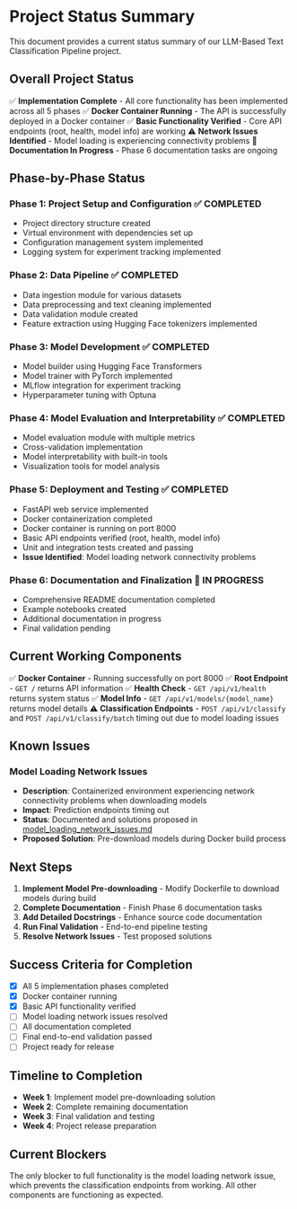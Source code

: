 # Project Status Summary

This document provides a current status summary of our LLM-Based Text Classification Pipeline project.

## Overall Project Status

✅ **Implementation Complete** - All core functionality has been implemented across all 5 phases
✅ **Docker Container Running** - The API is successfully deployed in a Docker container
✅ **Basic Functionality Verified** - Core API endpoints (root, health, model info) are working
⚠️ **Network Issues Identified** - Model loading is experiencing connectivity problems
🚧 **Documentation In Progress** - Phase 6 documentation tasks are ongoing

## Phase-by-Phase Status

### Phase 1: Project Setup and Configuration ✅ COMPLETED
- Project directory structure created
- Virtual environment with dependencies set up
- Configuration management system implemented
- Logging system for experiment tracking implemented

### Phase 2: Data Pipeline ✅ COMPLETED
- Data ingestion module for various datasets
- Data preprocessing and text cleaning implemented
- Data validation module created
- Feature extraction using Hugging Face tokenizers implemented

### Phase 3: Model Development ✅ COMPLETED
- Model builder using Hugging Face Transformers
- Model trainer with PyTorch implemented
- MLflow integration for experiment tracking
- Hyperparameter tuning with Optuna

### Phase 4: Model Evaluation and Interpretability ✅ COMPLETED
- Model evaluation module with multiple metrics
- Cross-validation implementation
- Model interpretability with built-in tools
- Visualization tools for model analysis

### Phase 5: Deployment and Testing ✅ COMPLETED
- FastAPI web service implemented
- Docker containerization completed
- Docker container is running on port 8000
- Basic API endpoints verified (root, health, model info)
- Unit and integration tests created and passing
- **Issue Identified**: Model loading network connectivity problems

### Phase 6: Documentation and Finalization 🚧 IN PROGRESS
- Comprehensive README documentation completed
- Example notebooks created
- Additional documentation in progress
- Final validation pending

## Current Working Components

✅ **Docker Container** - Running successfully on port 8000
✅ **Root Endpoint** - `GET /` returns API information
✅ **Health Check** - `GET /api/v1/health` returns system status
✅ **Model Info** - `GET /api/v1/models/{model_name}` returns model details
⚠️ **Classification Endpoints** - `POST /api/v1/classify` and `POST /api/v1/classify/batch` timing out due to model loading issues

## Known Issues

### Model Loading Network Issues
- **Description**: Containerized environment experiencing network connectivity problems when downloading models
- **Impact**: Prediction endpoints timing out
- **Status**: Documented and solutions proposed in [model_loading_network_issues.md](file:///Users/dong.zhang2/ai/ml_pipeline/docs/setup/model_loading_network_issues.md)
- **Proposed Solution**: Pre-download models during Docker build process

## Next Steps

1. **Implement Model Pre-downloading** - Modify Dockerfile to download models during build
2. **Complete Documentation** - Finish Phase 6 documentation tasks
3. **Add Detailed Docstrings** - Enhance source code documentation
4. **Run Final Validation** - End-to-end pipeline testing
5. **Resolve Network Issues** - Test proposed solutions

## Success Criteria for Completion

- [x] All 5 implementation phases completed
- [x] Docker container running
- [x] Basic API functionality verified
- [ ] Model loading network issues resolved
- [ ] All documentation completed
- [ ] Final end-to-end validation passed
- [ ] Project ready for release

## Timeline to Completion

- **Week 1**: Implement model pre-downloading solution
- **Week 2**: Complete remaining documentation
- **Week 3**: Final validation and testing
- **Week 4**: Project release preparation

## Current Blockers

The only blocker to full functionality is the model loading network issue, which prevents the classification endpoints from working. All other components are functioning as expected.